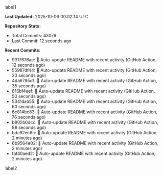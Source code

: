 
label1 
<!-- ACTIVITY_START -->
**Last Updated:** 2025-10-06 00:02:14 UTC

**Repository Stats:**
- Total Commits: 43076
- Last Commit: 12 seconds ago

**Recent Commits:**
- 9317676ae: 🤖 Auto-update README with recent activity (GitHub Action, 12 seconds ago)
- 55987df44: 🤖 Auto-update README with recent activity (GitHub Action, 23 seconds ago)
- 4da6795d1: 🤖 Auto-update README with recent activity (GitHub Action, 35 seconds ago)
- 816bf4eef: 🤖 Auto-update README with recent activity (GitHub Action, 50 seconds ago)
- 5341dab55: 🤖 Auto-update README with recent activity (GitHub Action, 63 seconds ago)
- 6c814bc83: 🤖 Auto-update README with recent activity (GitHub Action, 76 seconds ago)
- b802b0dcc: 🤖 Auto-update README with recent activity (GitHub Action, 88 seconds ago)
- bdc92ec6c: 🤖 Auto-update README with recent activity (GitHub Action, 2 minutes ago)
- 6b9564e02: 🤖 Auto-update README with recent activity (GitHub Action, 2 minutes ago)
- faf40aed2: 🤖 Auto-update README with recent activity (GitHub Action, 2 minutes ago)
<!-- ACTIVITY_END -->

label2
